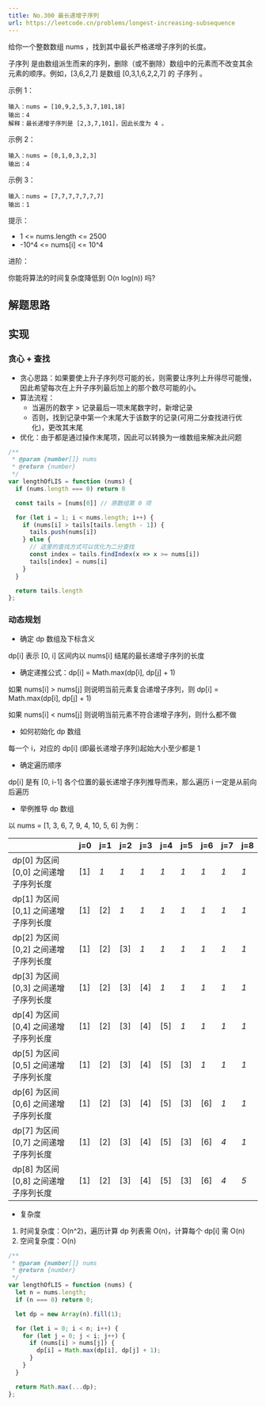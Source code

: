 ```yaml
---
title: No.300 最长递增子序列
url: https://leetcode.cn/problems/longest-increasing-subsequence
---
```


给你一个整数数组 nums ，找到其中最长严格递增子序列的长度。

子序列 是由数组派生而来的序列，删除（或不删除）数组中的元素而不改变其余元素的顺序。例如，\[3,6,2,7\] 是数组 \[0,3,1,6,2,2,7\] 的
子序列
。

示例 1：

```text
输入：nums = [10,9,2,5,3,7,101,18]
输出：4
解释：最长递增子序列是 [2,3,7,101]，因此长度为 4 。
```

示例 2：

```text
输入：nums = [0,1,0,3,2,3]
输出：4
```

示例 3：

```text
输入：nums = [7,7,7,7,7,7,7]
输出：1
```

提示：

- 1 <= nums.length <= 2500
- -10^4 <= nums\[i\] <= 10^4

进阶：

你能将算法的时间复杂度降低到 O(n log(n)) 吗?

## 解题思路

## 实现

### 贪心 + 查找

- 贪心思路：如果要使上升子序列尽可能的长，则需要让序列上升得尽可能慢，因此希望每次在上升子序列最后加上的那个数尽可能的小。
- 算法流程：
  - 当遍历的数字 > 记录最后一项末尾数字时，新增记录
  - 否则，找到记录中第一个末尾大于该数字的记录(可用二分查找进行优化)，更改其末尾
- 优化：由于都是通过操作末尾项，因此可以转换为一维数组来解决此问题

```js
/**
 * @param {number[]} nums
 * @return {number}
 */
var lengthOfLIS = function (nums) {
  if (nums.length === 0) return 0

  const tails = [nums[0]] // 原数组第 0 项

  for (let i = 1; i < nums.length; i++) {
    if (nums[i] > tails[tails.length - 1]) {
      tails.push(nums[i])
    } else {
      // 这里的查找方式可以优化为二分查找
      const index = tails.findIndex(x => x >= nums[i])
      tails[index] = nums[i]
    }
  }

  return tails.length
};
```

### 动态规划

- 确定 dp 数组及下标含义

dp\[i\] 表示 \[0, i\] 区间内以 nums\[i\] 结尾的最长递增子序列的长度

- 确定递推公式：dp\[i\] = Math.max(dp\[i\], dp\[j\] + 1)

如果 nums\[i\] > nums\[j\] 则说明当前元素复合递增子序列，则 dp\[i\] = Math.max(dp\[i\], dp\[j\] + 1)

如果 nums\[i\] < nums\[j\] 则说明当前元素不符合递增子序列，则什么都不做

- 如何初始化 dp 数组

每一个 i，对应的 dp\[i\] (即最长递增子序列)起始大小至少都是 1

- 确定遍历顺序

dp\[i\] 是有 \[0, i-1\] 各个位置的最长递增子序列推导而来，那么遍历 i 一定是从前向后遍历

- 举例推导 dp 数组

以 nums = \[1, 3, 6, 7, 9, 4, 10, 5, 6\] 为例：

|                                      | j=0 | j=1 | j=2 | j=3 | j=4 | j=5 | j=6 | j=7 | j=8 |
| ------------------------------------ | --- | --- | --- | --- | --- | --- | --- | --- | --- |
| dp\[0\] 为区间 \[0,0\] 之间递增子序列长度 | \[1\] | _1_ | _1_ | _1_ | _1_ | _1_ | _1_ | _1_ | _1_ |
| dp\[1\] 为区间 \[0,1\] 之间递增子序列长度 | \[1\] | \[2\] | _1_ | _1_ | _1_ | _1_ | _1_ | _1_ | _1_ |
| dp\[2\] 为区间 \[0,2\] 之间递增子序列长度 | \[1\] | \[2\] | \[3\] | _1_ | _1_ | _1_ | _1_ | _1_ | _1_ |
| dp\[3\] 为区间 \[0,3\] 之间递增子序列长度 | \[1\] | \[2\] | \[3\] | \[4\] | _1_ | _1_ | _1_ | _1_ | _1_ |
| dp\[4\] 为区间 \[0,4\] 之间递增子序列长度 | \[1\] | \[2\] | \[3\] | \[4\] | \[5\] | _1_ | _1_ | _1_ | _1_ |
| dp\[5\] 为区间 \[0,5\] 之间递增子序列长度 | \[1\] | \[2\] | \[3\] | \[4\] | \[5\] | \[3\] | _1_ | _1_ | _1_ |
| dp\[6\] 为区间 \[0,6\] 之间递增子序列长度 | \[1\] | \[2\] | \[3\] | \[4\] | \[5\] | \[3\] | \[6\] | _1_ | _1_ |
| dp\[7\] 为区间 \[0,7\] 之间递增子序列长度 | \[1\] | \[2\] | \[3\] | \[4\] | \[5\] | \[3\] | \[6\] | _4_ | _1_ |
| dp\[8\] 为区间 \[0,8\] 之间递增子序列长度 | \[1\] | \[2\] | \[3\] | \[4\] | \[5\] | \[3\] | \[6\] | _4_ | _5_ |

- 复杂度

1. 时间复杂度：O(n^2)，遍历计算 dp 列表需 O(n)，计算每个 dp\[i\] 需 O(n)
2. 空间复杂度：O(n)

```js
/**
 * @param {number[]} nums
 * @return {number}
 */
var lengthOfLIS = function (nums) {
  let n = nums.length;
  if (n === 0) return 0;

  let dp = new Array(n).fill(1);

  for (let i = 0; i < n; i++) {
    for (let j = 0; j < i; j++) {
      if (nums[i] > nums[j]) {
        dp[i] = Math.max(dp[i], dp[j] + 1);
      }
    }
  }

  return Math.max(...dp);
};
```
